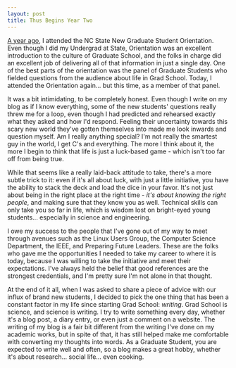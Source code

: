 ```yaml
---
layout: post
title: Thus Begins Year Two
---
```


[A year ago](http://isharacomix.org/2011/08/17/day-zero), I attended the NC State New Graduate Student Orientation. Even though I did my Undergrad at State, Orientation was an excellent introduction to the culture of Graduate School, and the folks in charge did an excellent job of delivering all of that information in just a single day. One of the best parts of the orientation was the panel of Graduate Students who fielded questions from the audience about life in Grad School. Today, I attended the Orientation again... but this time, as a member of that panel.

It was a bit intimidating, to be completely honest. Even though I write on my blog as if I know everything, some of the new students' questions really threw me for a loop, even though I had predicted and rehearsed exactly what they asked and how I'd respond. Feeling their uncertainty towards this scary new world they've gotten themselves into made me look inwards and question myself. Am I really anything special? I'm not really the smartest guy in the world, I get C's and everything. The more I think about it, the more I begin to think that life is just a luck-based game - which isn't too far off from being true.

While that seems like a really laid-back attitude to take, there's a more subtle trick to it: even if it's all about luck, with just a little initiative, you have the ability to stack the deck and load the dice in your favor. It's not just about being in the right place at the right time - <em>it's about knowing the right people</em>, and making sure that they know you as well. Technical skills can only take you so far in life, which is wisdom lost on bright-eyed young students... especially in science and engineering.

I owe my success to the people that I've gone out of my way to meet through avenues such as the Linux Users Group, the Computer Science Department, the IEEE, and Preparing Future Leaders. These are the folks who gave me the opportunities I needed to take my career to where it is today, because I was willing to take the initiative and meet their expectations. I've always held the belief that good references are the strongest credentials, and I'm pretty sure I'm not alone in that thought.

At the end of it all, when I was asked to share a piece of advice with our influx of brand new students, I decided to pick the one thing that has been a constant factor in my life since starting Grad School: <em>writing</em>. Grad School is science, and science is writing. I try to write something every day, whether it's a blog post, a diary entry, or even just a comment on a website. The writing of my blog is a fair bit different from the writing I've done on my academic works, but in spite of that, it has still helped make me comfortable with converting my thoughts into words. As a Graduate Student, you are expected to write well and often, so a blog makes a great hobby, whether it's about research... social life... even cooking.
